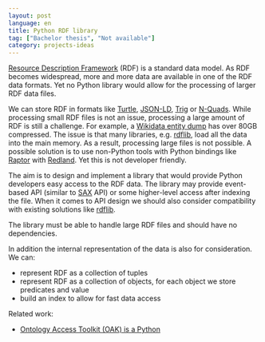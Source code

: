 ```yaml
---
layout: post
language: en
title: Python RDF library
tag: ["Bachelor thesis", "Not available"]
category: projects-ideas
---
```


[Resource Description Framework] (RDF) is a standard data model.
As RDF becomes widespread, more and more data are available in one of the RDF data formats.
Yet no Python library would allow for the processing of larger RDF data files.
<!-- more -->

We can store RDF in formats like  [Turtle], [JSON-LD], [Trig] or [N-Quads].
While processing small RDF files is not an issue, processing a large amount of RDF is still a challenge.
For example, a [Wikidata entity dump] has over 80GB compressed. 
The issue is that many libraries, e.g. [rdflib], load all the data into the main memory.
As a result, processing large files is not possible.
A possible solution is to use non-Python tools with Python bindings like [Raptor] with [Redland].
Yet this is not developer friendly.

The aim is to design and implement a library that would provide Python developers easy access to the RDF data. 
The library may provide event-based API (similar to [SAX] API) or some higher-level access after indexing the file.
When it comes to API design we should also consider compatibility with existing solutions like [rdflib].

The library must be able to handle large RDF files and should have no dependencies.

In addition the internal representation of the data is also for consideration. 
We can:
- represent RDF as a collection of tuples
- represent RDF as a collection of objects, for each object we store predicates and value
- build an index to allow for fast data access


Related work:
- [Ontology Access Toolkit (OAK) is a Python](https://incatools.github.io/ontology-access-kit/introduction.html)

[Resource Description Framework]: <https://www.w3.org/RDF/>
[Turtle]: <https://www.w3.org/TR/turtle/>
[JSON-LD]: <https://json-ld.org/spec/latest/json-ld-rdf/>
[Trig]: <https://www.w3.org/TR/trig/>
[N-Quads]: <https://www.w3.org/TR/n-quads/>
[Wikidata entity dump]: <https://dumps.wikimedia.org/wikidatawiki/entities/>
[rdflib]: <https://github.com/RDFLib/rdflib>
[Raptor]: <http://librdf.org/raptor/>
[Redland]: <http://librdf.org/bindings/>
[SAX]: <https://docs.oracle.com/javase/tutorial/jaxp/sax/parsing.html>
